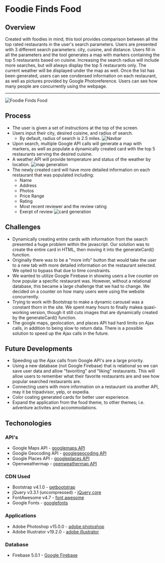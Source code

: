 # Foodie Finds Food

## Overview

Created with foodies in mind, this tool provides comparison between all the top rated restaurants in the user's search parameters. Users are presented with 3 different search parameters: city, cuisine, and distance. Users fill in all the parameters and the tool generates a map with markers containing the top 5 restaurants based on cuisine. Increasing the search radius will include more searches, but will always display the top 5 restaurants only. The current weather will be displayed under the map as well. Once the list has been generated, users can see condensed information on each restaurant, as well as pictures provided by Google Photoreference. Users can see how many people are concurrently using the webpage.

* * *
![Foodie Finds Food](#)

## Process

- The user is given a set of instructions at the top of the screen.
- Users input their city, desired cuisine, and radius of search.
    - By default, radius of search is 2.5 miles.
    ![Navbar](#)
- Upon search, multiple Google API calls will generate a map with markers, as well as populate a dynamically created card with the top 5 restaurants serving the desired cuisine.
- A weather API will provide temperature and status of the weather by location.
    ![map generation](#)
- The newly created card will have more detailed information on each restaurant that was populated including:
    - Name
    - Address
    - Photos
    - Price Range
    - Rating
    - Most recent reviewer and the review rating
    - Exerpt of review
    ![card generation](#)

## Challenges

- Dynamically creating entire cards with information from the search presented a huge problem within the javascript. Our solution was to create the entire card in HTML, then moving it into the generateCard() function.
- Originally there was to be a "more info" button that would take the user to a new tab with more detailed information on the restaurant selected. We opted to bypass that due to time constraints.
- We wanted to utilize Google Firebase in showing users a live counter on how popular a specific restaurant was. However, without a relational database, this became a large challenge that we had to change. We decided on a counter on how many users were using the website concurrently.
- Trying to work with Bootstrap to make a dynamic carousel was a constant thorn in the site. We spent many hours to finally makea quasi-working version, though it still cuts images that are dynamically created by the generateCard() function.
- The google maps, geolocation, and places API had hard limits on Ajax calls, in addition to being slow to return data. There is a possible solution to speed up the Ajax calls in the future.

## Future Developments

- Speeding up the Ajax calls from Google API's are a large priority.
- Using a new database (not Google Firebase) that is relational so we can save user data and allow "favoriting" and "liking" restaurants. This will allow users to remember what their favorite restaurants are and see how popular searched restaurants are.
- Connecting users with more information on a restaurant via another API, may it be tripadvisor, yelp, or expedia.
- Color coating generated cards for better user experience.
- Expand the application from the food theme, to other themes; i.e. adventure activites and accommodations.

## Techonologies

### API's

- Google Maps API - [googlemaps API](https://developers.google.com/maps/documentation/javascript/tutorial)
- Google Geocoding API - [googlegeocoding API](https://developers.google.com/maps/documentation/geocoding/start)
- Google Places API - [googleplaces API](https://developers.google.com/places/web-service/intro)
- Openweathermap - [openweathermap API](https://openweathermap.org/api)

### CDN Used

- Bootstrap v4.1.0 - [getbootstrap](https://getbootstrap.com/)
- jQuery v3.3.1 (uncompressed) - [jQuery core](https://code.jquery.com/)
- FontAwesome v4.7 - [font awesome](https://fontawesome.com/get-started)
- Google Fonts - [googlefonts](https://fonts.google.com/)


### Applications

- Adobe Photoshop v15.0.0 - [adobe photoshop](https://www.adobe.com/products/photoshopfamily.html)
- Adobe Illustrator v19.2.0 - [adobe illustrator](https://www.adobe.com/products/illustrator.html)

### Database

- Firebase 5.0.1 - [Google Firebase](https://firebase.google.com/)